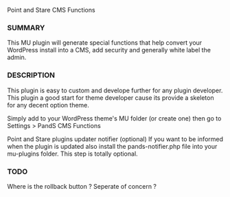 Point and Stare CMS Functions

<h3>SUMMARY</h3>
This MU plugin will generate special functions that help convert your WordPress
install into a CMS, add security and generally white label the admin.

<h3>DESCRIPTION</h3>
This plugin is easy to custom and develope further for any plugin developer.
This plugin a good start for theme developer cause its provide a skeleton for any
decent option theme.

Simply add to your WordPress theme's MU folder (or create one) then go to Settings > PandS CMS Functions

Point and Stare plugins updater notifier (optional)
If you want to be informed when the plugin is updated also install the pands-notifier.php file into your mu-plugins folder.
This step is totally optional.

<h3>TODO</h3>
Where is the rollback button ?
Seperate of concern ?